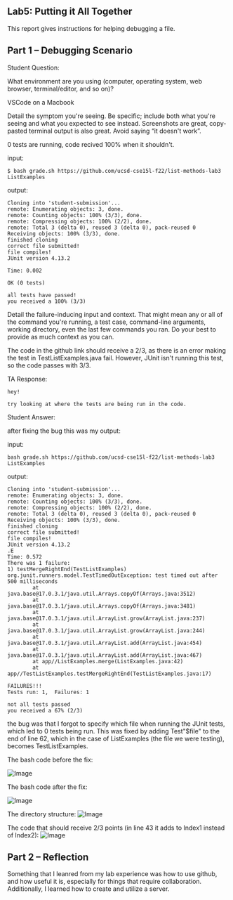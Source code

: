 ## Lab5: Putting it All Together

This report gives instructions for helping debugging a file.

## Part 1 – Debugging Scenario

Student Question:

What environment are you using (computer, operating system, web browser, terminal/editor, and so on)?

VSCode on a Macbook

Detail the symptom you're seeing. Be specific; include both what you're seeing and what you expected to see instead. Screenshots are great, copy-pasted terminal output is also great. Avoid saying “it doesn't work”.

0 tests are running, code recived 100% when it shouldn't.

input:
```
$ bash grade.sh https://github.com/ucsd-cse15l-f22/list-methods-lab3 ListExamples
```
output:
```
Cloning into 'student-submission'...
remote: Enumerating objects: 3, done.
remote: Counting objects: 100% (3/3), done.
remote: Compressing objects: 100% (2/2), done.
remote: Total 3 (delta 0), reused 3 (delta 0), pack-reused 0
Receiving objects: 100% (3/3), done.
finished cloning
correct file submitted!
file compiles!
JUnit version 4.13.2

Time: 0.002

OK (0 tests)

all tests have passed!
you received a 100% (3/3)
```

Detail the failure-inducing input and context. That might mean any or all of the command you're running, a test case, command-line arguments, working directory, even the last few commands you ran. Do your best to provide as much context as you can.

The code in the github link should receive a 2/3, as there is an error making the test in TestListExamples.java fail. However, JUnit isn't running this test, so the code passes with 3/3.


TA Response:

```
hey!

try looking at where the tests are being run in the code.
```

Student Answer:

after fixing the bug this was my output:

input:
```
bash grade.sh https://github.com/ucsd-cse15l-f22/list-methods-lab3 ListExamples
```
output:
```
Cloning into 'student-submission'...
remote: Enumerating objects: 3, done.
remote: Counting objects: 100% (3/3), done.
remote: Compressing objects: 100% (2/2), done.
remote: Total 3 (delta 0), reused 3 (delta 0), pack-reused 0
Receiving objects: 100% (3/3), done.
finished cloning
correct file submitted!
file compiles!
JUnit version 4.13.2
.E
Time: 0.572
There was 1 failure:
1) testMergeRightEnd(TestListExamples)
org.junit.runners.model.TestTimedOutException: test timed out after 500 milliseconds
        at java.base@17.0.3.1/java.util.Arrays.copyOf(Arrays.java:3512)
        at java.base@17.0.3.1/java.util.Arrays.copyOf(Arrays.java:3481)
        at java.base@17.0.3.1/java.util.ArrayList.grow(ArrayList.java:237)
        at java.base@17.0.3.1/java.util.ArrayList.grow(ArrayList.java:244)
        at java.base@17.0.3.1/java.util.ArrayList.add(ArrayList.java:454)
        at java.base@17.0.3.1/java.util.ArrayList.add(ArrayList.java:467)
        at app//ListExamples.merge(ListExamples.java:42)
        at app//TestListExamples.testMergeRightEnd(TestListExamples.java:17)

FAILURES!!!
Tests run: 1,  Failures: 1

not all tests passed
you received a 67% (2/3)
```

the bug was that I forgot to specify which file when running the JUnit tests, which led to 0 tests being run. This was fixed by adding Test"$file" to the end of line 62, which in the case of ListExamples (the file we were testing), becomes TestListExamples. 

The bash code before the fix:

![Image](prefix.png)

The bash code after the fix:

![Image](postfix.png)

The directory structure:
![Image](files.png)

The code that should receive 2/3 points (in line 43 it adds to Index1 instead of Index2):
![Image](listexamples.png)


## Part 2 – Reflection

Something that I leanred from my lab experience was how to use github, and how useful it is, especially for things that require collaboration. Additionally, I learned how to create and utilize a server. 





